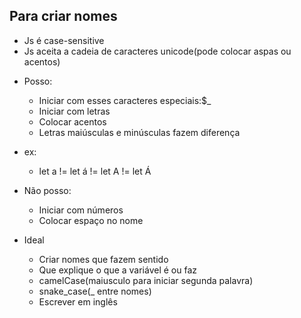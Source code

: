 ## Para criar nomes
* Js é case-sensitive
* Js aceita a cadeia de caracteres unicode(pode colocar aspas ou acentos)

- Posso:
    * Iniciar com esses caracteres especiais:$_
    * Iniciar com letras
    * Colocar acentos
    * Letras maiúsculas e minúsculas fazem diferença
- ex: 
    * let a != let á != let A != let Á

- Não posso:
    * Iniciar com números
    * Colocar espaço no nome

- Ideal
    * Criar nomes que fazem sentido
    * Que explique o que a variável é ou faz
    * camelCase(maiusculo para iniciar segunda palavra)
    * snake_case(_ entre nomes)
    * Escrever em inglês